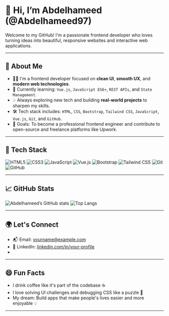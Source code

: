 # 👋 Hi, I’m Abdelhameed (@Abdelhameed97)

Welcome to my GitHub! I'm a passionate frontend developer who loves turning ideas into beautiful, responsive websites and interactive web applications.

---

## 🚀 About Me

- 👨‍💻 I'm a frontend developer focused on **clean UI**, **smooth UX**, and **modern web technologies**.
- 🌱 Currently learning: `Vue.js`, `JavaScript ES6+`, `REST APIs`, and `State Management`.
- 💡 Always exploring new tech and building **real-world projects** to sharpen my skills.
- 🛠️ Tech stack includes: `HTML`, `CSS`, `Bootstrap`, `Tailwind CSS`, `JavaScript`, `Vue.js`, `Git`, and `GitHub`.
- 🎯 Goals: To become a professional frontend engineer and contribute to open-source and freelance platforms like Upwork.

---

## 🧰 Tech Stack

![HTML5](https://img.shields.io/badge/-HTML5-E34F26?style=flat&logo=html5&logoColor=white)
![CSS3](https://img.shields.io/badge/-CSS3-1572B6?style=flat&logo=css3)
![JavaScript](https://img.shields.io/badge/-JavaScript-F7DF1E?style=flat&logo=javascript&logoColor=black)
![Vue.js](https://img.shields.io/badge/-Vue.js-4FC08D?style=flat&logo=vue.js&logoColor=white)
![Bootstrap](https://img.shields.io/badge/-Bootstrap-563D7C?style=flat&logo=bootstrap)
![Tailwind CSS](https://img.shields.io/badge/-Tailwind%20CSS-38B2AC?style=flat&logo=tailwind-css)
![Git](https://img.shields.io/badge/-Git-F05032?style=flat&logo=git&logoColor=white)
![GitHub](https://img.shields.io/badge/-GitHub-181717?style=flat&logo=github)

---

## 📈 GitHub Stats

![Abdelhameed’s GitHub stats](https://github-readme-stats.vercel.app/api?username=Abdelhameed97&show_icons=true&theme=radical)
![Top Langs](https://github-readme-stats.vercel.app/api/top-langs/?username=Abdelhameed97&layout=compact&theme=radical)

---

## 🌍 Let's Connect

- 📬 Email: yourname@example.com
- 💼 LinkedIn: [linkedin.com/in/your-profile](https://www.linkedin.com/in/abdelhameed-mohamed-iti/)
- 
  <!-- Abdelhameed97/Abdelhameed97** is a ✨ _special_ ✨ repository because its `README.md` (this file) appears on your GitHub profile - 🌐 Portfolio: [yourwebsite.com](https://yourwebsite.com) *(optional) - 📝 Blog (if you have one): [yourblog.com](https://yourblog.com -->
---

## 😄 Fun Facts

- I drink coffee like it's part of the codebase ☕
- I love solving UI challenges and debugging CSS like a puzzle 🧩
- My dream: Build apps that make people's lives easier and more enjoyable 💡

---

<!--
**Abdelhameed97/Abdelhameed97** is a ✨ _special_ ✨ repository because its `README.md` (this file) appears on your GitHub profile.
-->
